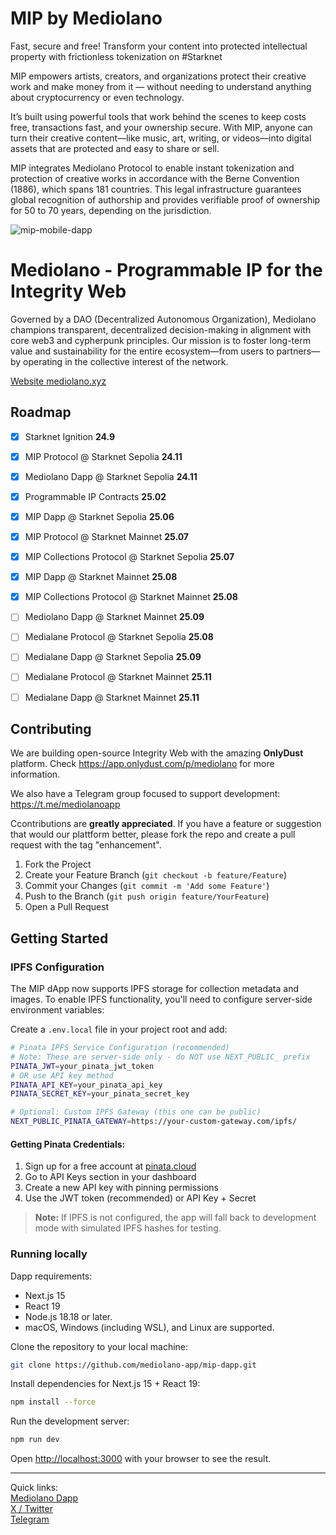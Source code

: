 # MIP by Mediolano

Fast, secure and free! Transform your content into protected intellectual property with frictionless tokenization on #Starknet

MIP empowers artists, creators, and organizations protect their creative work and make money from it — without needing to understand anything about cryptocurrency or even technology.

It’s built using powerful tools that work behind the scenes to keep costs free, transactions fast, and your ownership secure. With MIP, anyone can turn their creative content—like music, art, writing, or videos—into digital assets that are protected and easy to share or sell.

MIP integrates Mediolano Protocol to enable instant tokenization and protection of creative works in accordance with the Berne Convention (1886), which spans 181 countries. This legal infrastructure guarantees global recognition of authorship and provides verifiable proof of ownership for 50 to 70 years, depending on the jurisdiction.


![mip-mobile-dapp](https://github.com/user-attachments/assets/a910cb00-cdb9-449b-a1a1-c9f8101a482a)



# Mediolano - Programmable IP for the Integrity Web

Governed by a DAO (Decentralized Autonomous Organization), Mediolano champions transparent, decentralized decision-making in alignment with core web3 and cypherpunk principles. Our mission is to foster long-term value and sustainability for the entire ecosystem—from users to partners—by operating in the collective interest of the network.

<a href="https://mediolano.xyz">Website mediolano.xyz</a>


## Roadmap

- [x] Starknet Ignition **24.9**

- [x] MIP Protocol @ Starknet Sepolia **24.11**

- [x] Mediolano Dapp @ Starknet Sepolia **24.11**

- [x] Programmable IP Contracts **25.02**

- [x] MIP Dapp @ Starknet Sepolia **25.06**

- [X] MIP Protocol @ Starknet Mainnet **25.07**

- [X] MIP Collections Protocol @ Starknet Sepolia **25.07**

- [X] MIP Dapp @ Starknet Mainnet **25.08**

- [X] MIP Collections Protocol @ Starknet Mainnet **25.08**

- [ ] Mediolano Dapp @ Starknet Mainnet **25.09**

- [ ] Medialane Protocol @ Starknet Sepolia **25.08**

- [ ] Medialane Dapp @ Starknet Sepolia **25.09**

- [ ] Medialane Protocol @ Starknet Mainnet **25.11**

- [ ] Medialane Dapp @ Starknet Mainnet **25.11**


## Contributing

We are building open-source Integrity Web with the amazing **OnlyDust** platform. Check https://app.onlydust.com/p/mediolano for more information.

We also have a Telegram group focused to support development: https://t.me/mediolanoapp

Ccontributions are **greatly appreciated**. If you have a feature or suggestion that would our plattform better, please fork the repo and create a pull request with the tag "enhancement".

1. Fork the Project
2. Create your Feature Branch (`git checkout -b feature/Feature`)
3. Commit your Changes (`git commit -m 'Add some Feature'`)
4. Push to the Branch (`git push origin feature/YourFeature`)
5. Open a Pull Request


## Getting Started

### IPFS Configuration

The MIP dApp now supports IPFS storage for collection metadata and images. To enable IPFS functionality, you'll need to configure server-side environment variables:

Create a `.env.local` file in your project root and add:

```bash
# Pinata IPFS Service Configuration (recommended)
# Note: These are server-side only - do NOT use NEXT_PUBLIC_ prefix
PINATA_JWT=your_pinata_jwt_token
# OR use API key method
PINATA_API_KEY=your_pinata_api_key
PINATA_SECRET_KEY=your_pinata_secret_key

# Optional: Custom IPFS Gateway (this one can be public)
NEXT_PUBLIC_PINATA_GATEWAY=https://your-custom-gateway.com/ipfs/
```

#### Getting Pinata Credentials:

1. Sign up for a free account at [pinata.cloud](https://pinata.cloud)
2. Go to API Keys section in your dashboard
3. Create a new API key with pinning permissions
4. Use the JWT token (recommended) or API Key + Secret

> **Note:** If IPFS is not configured, the app will fall back to development mode with simulated IPFS hashes for testing.

### Running locally

Dapp requirements:
- Next.js 15
- React 19
- Node.js 18.18 or later.
- macOS, Windows (including WSL), and Linux are supported.

Clone the repository to your local machine:

```bash
git clone https://github.com/mediolano-app/mip-dapp.git
```
Install dependencies for Next.js 15 + React 19:

```bash
npm install --force
```

Run the development server:

```bash
npm run dev
```

Open [http://localhost:3000](http://localhost:3000) with your browser to see the result.

<hr>

Quick links:
<br>
<a href="https://ip.mediolano.app">Mediolano Dapp</a><br>
<a href="https://x.com/mediolanoapp">X / Twitter</a><br>
<a href="https://t.me/MediolanoStarknet">Telegram</a>
